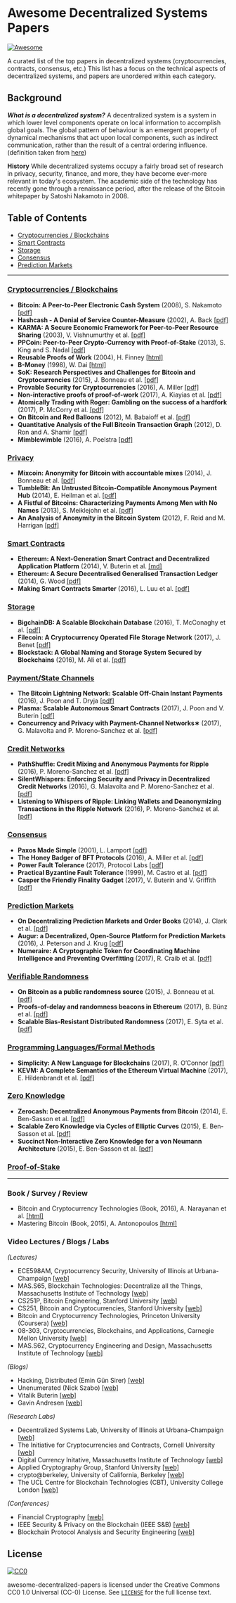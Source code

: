 # Awesome Decentralized Systems Papers

[![Awesome](https://cdn.rawgit.com/sindresorhus/awesome/d7305f38d29fed78fa85652e3a63e154dd8e8829/media/badge.svg)](https://github.com/sindresorhus/awesome)

A curated list of the top papers in decentralized systems (cryptocurrencies, contracts, consensus, etc.) This list has a focus on the technical aspects of decentralized systems, and papers are unordered within each category.

## Background

***What is a decentralized system?***
A decentralized system is a system in which lower level components operate on local information to accomplish global goals. The global pattern of behaviour is an emergent property of dynamical mechanisms that act upon local components, such as indirect communication, rather than the result of a central ordering influence. (definition taken from [here](https://en.wikipedia.org/wiki/Decentralised_system))

**History**
While decentralized systems occupy a fairly broad set of research in privacy, security, finance, and more, they have become ever-more relevant in today's ecosystem. The academic side of the technology has recently gone through a renaissance period, after the release of the Bitcoin whitepaper by Satoshi Nakamoto in 2008.

## Table of Contents

* [Cryptocurrencies / Blockchains](#cryptocurrencies-blockchains)
* [Smart Contracts](#smart-contracts)
* [Storage](#storage)
* [Consensus](#consensus)
* [Prediction Markets](#prediction-markets)

<!-- *(More than Top 100)*
* [New Papers](#new-papers) : Less than 6 months
* [Old Papers](#old-papers) : Before 2012
* [HW / SW / Dataset](#hw--sw--dataset) : Technical reports
* [Book / Survey / Review](#book--survey--review)
* [Video Lectures / Tutorials / Blogs](#video-lectures--tutorials--blogs)
* [Appendix: More than Top 100](#appendix-more-than-top-100) : More papers not in the list 
change order of sections - add ones for bitcoin-->

* * *

### [Cryptocurrencies / Blockchains](#cryptocurrencies-blockchains)
- **Bitcoin: A Peer-to-Peer Electronic Cash System** (2008), S. Nakamoto [[pdf]](https://bitcoin.org/bitcoin.pdf)
- **Hashcash - A Denial of Service Counter-Measure** (2002), A. Back [[pdf]](http://www.hashcash.org/hashcash.pdf)
- **KARMA: A Secure Economic Framework for Peer-to-Peer Resource Sharing** (2003), V. Vishnumurthy et al. [[pdf]]( http://cs.brown.edu/courses/csci2950-g/papers/karma.pdf)
- **PPCoin: Peer-to-Peer Crypto-Currency with Proof-of-Stake** (2013), S. King and S. Nadal [[pdf]](  https://peercoin.net/assets/paper/peercoin-paper.pdf)
- **Reusable Proofs of Work** (2004), H. Finney [[html]](http://nakamotoinstitute.org/finney/rpow/theory.html)
- **B-Money** (1998), W. Dai [[html]](http://www.weidai.com/bmoney.txt)
- **SoK: Research Perspectives and Challenges for Bitcoin and Cryptocurrencies** (2015), J. Bonneau et al. [[pdf]](http://www.jbonneau.com/doc/BMCNKF15-IEEESP-bitcoin.pdf)
- **Provable Security for Cryptocurrencies** (2016), A. Miller [[pdf]](https://drum.lib.umd.edu/bitstream/handle/1903/18622/Miller_umd_0117E_17522.pdf?sequence=1)
- **Non-interactive proofs of proof-of-work** (2017), A. Kiayias et al. [[pdf]](https://eprint.iacr.org/2017/963.pdf)
- **Atomically Trading with Roger: Gambling on the success of a hardfork** (2017), P. McCorry et al. [[pdf]](http://homepages.cs.ncl.ac.uk/patrick.mc-corry/atomically-trading-roger.pdf)
- **On Bitcoin and Red Balloons** (2012), M. Babaioff et al. [[pdf]](https://www.microsoft.com/en-us/research/wp-content/uploads/2012/06/bitcoin.pdf)
- **Quantitative Analysis of the Full Bitcoin Transaction Graph** (2012), D. Ron and A. Shamir [[pdf]](https://eprint.iacr.org/2012/584.pdf)
- **Mimblewimble** (2016), A. Poelstra [[pdf]](https://download.wpsoftware.net/bitcoin/wizardry/mimblewimble.pdf)

### [Privacy](#privacy)
- **Mixcoin: Anonymity for Bitcoin with accountable mixes** (2014), J. Bonneau et al. [[pdf]](https://github.com/ethereum/wiki/wiki/White-Paper)
- **TumbleBit: An Untrusted Bitcoin-Compatible Anonymous Payment Hub** (2014), E. Heilman et al. [[pdf]](https://eprint.iacr.org/2016/575.pdf)
- **A Fistful of Bitcoins: Characterizing Payments Among Men with No Names** (2013), S. Meiklejohn et al. [[pdf]](https://cseweb.ucsd.edu/~smeiklejohn/files/imc13.pdf)
- **An Analysis of Anonymity in the Bitcoin System** (2012), F. Reid and M. Harrigan [[pdf]](https://arxiv.org/pdf/1107.4524.pdf)

### [Smart Contracts](#smart-contracts)
- **Ethereum: A Next-Generation Smart Contract and Decentralized Application Platform** (2014), V. Buterin et al. [[md]](https://github.com/ethereum/wiki/wiki/White-Paper)
- **Ethereum: A Secure Decentralised Generalised Transaction Ledger** (2014), G. Wood [[pdf]](http://gavwood.com/paper.pdf)
- **Making Smart Contracts Smarter** (2016), L. Luu et al. [[pdf]](https://eprint.iacr.org/2016/633.pdf)

### [Storage](#storage)
- **BigchainDB: A Scalable Blockchain Database** (2016), T. McConaghy et al. [[pdf]](https://www.bigchaindb.com/whitepaper/bigchaindb-whitepaper.pdf)
- **Filecoin: A Cryptocurrency Operated File Storage Network** (2017), J. Benet [[pdf]](http://filecoin.io/filecoin.pdf)
- **Blockstack: A Global Naming and Storage System Secured by Blockchains** (2016), M. Ali et al. [[pdf]](http://www.cs.princeton.edu/~mfreed/docs/blockstack-atc16.pdf)

### [Payment/State Channels](#paychan)
- **The Bitcoin Lightning Network: Scalable Off-Chain Instant Payments** (2016), J. Poon and T. Dryja [[pdf]](https://lightning.network/lightning-network-paper.pdf)
- **Plasma: Scalable Autonomous Smart Contracts** (2017), J. Poon and V. Buterin [[pdf]](http://plasma.io/plasma.pdf)
- **Concurrency and Privacy with Payment-Channel Networks∗** (2017), G. Malavolta and P. Moreno-Sanchez et al. [[pdf]](https://www.cs.purdue.edu/homes/pmorenos/public/paychannels.pdf)

### [Credit Networks](#crednet)
- **PathShuffle: Credit Mixing and Anonymous Payments for Ripple** (2016), P. Moreno-Sanchez et al. [[pdf]](https://www.cs.purdue.edu/homes/pmorenos/public/pathshuffle.pdf)
- **SilentWhispers: Enforcing Security and Privacy in Decentralized Credit Networks** (2016), G. Malavolta and P. Moreno-Sanchez et al. [[pdf]](https://www.cs.purdue.edu/homes/pmorenos/public/pathshuffle.pdf)
- **Listening to Whispers of Ripple: Linking Wallets and Deanonymizing Transactions in the Ripple Network** (2016), P. Moreno-Sanchez et al. [[pdf]](http://crypsys.mmci.uni-saarland.de/projects/LinkingWallets/paper.pdf)

### [Consensus](#consensus)
- **Paxos Made Simple** (2001), L. Lamport [[pdf]](http://research.microsoft.com/en-us/um/people/lamport/pubs/paxos-simple.pdf)
- **The Honey Badger of BFT Protocols** (2016), A. Miller et al. [[pdf]](https://eprint.iacr.org/2016/199.pdf)
- **Power Fault Tolerance** (2017), Protocol Labs [[pdf]](http://filecoin.io/power-fault-tolerance.pdf)
- **Practical Byzantine Fault Tolerance** (1999), M. Castro et al. [[pdf]](http://pmg.csail.mit.edu/papers/osdi99.pdf)
- **Casper the Friendly Finality Gadget** (2017), V. Buterin and V. Griffith [[pdf]](https://arxiv.org/pdf/1710.09437.pdf)

### [Prediction Markets](#prediction-markets)
- **On Decentralizing Prediction Markets and Order Books** (2014), J. Clark et al. [[pdf]](http://www.econinfosec.org/archive/weis2014/papers/Clark-WEIS2014.pdf)
- **Augur: a Decentralized, Open-Source Platform for Prediction Markets** (2016), J. Peterson and J. Krug [[pdf]](http://bravenewcoin.com/assets/Whitepapers/Augur-A-Decentralized-Open-Source-Platform-for-Prediction-Markets.pdf)
- **Numeraire: A Cryptographic Token for Coordinating Machine Intelligence and Preventing Overfitting** (2017), R. Craib et al. [[pdf]](https://numer.ai/whitepaper.pdf)

### [Verifiable Randomness](#verifiable-randomness)
- **On Bitcoin as a public randomness source** (2015), J. Bonneau et al. [[pdf]](https://eprint.iacr.org/2015/1015.pdf)
- **Proofs-of-delay and randomness beacons in Ethereum** (2017), B. Bünz et al. [[pdf]](http://stevengoldfeder.com/papers/BGB17-IEEESB-proof_of_delay_ethereum.pdf)
- **Scalable Bias-Resistant Distributed Randomness** (2017), E. Syta et al. [[pdf]](http://ieeexplore.ieee.org/document/7958592/)

### [Programming Languages/Formal Methods](#pm-fm)
- **Simplicity: A New Language for Blockchains** (2017), R. O’Connor [[pdf]](https://blockstream.com/simplicity.pdf)
- **KEVM: A Complete Semantics of the Ethereum Virtual Machine** (2017), E. Hildenbrandt et al. [[pdf]](https://www.ideals.illinois.edu/bitstream/handle/2142/97207/hildenbrandt-saxena-zhu-rodrigues-guth-daian-rosu-2017-tr.pdf)

### [Zero Knowledge](#zkp)
- **Zerocash: Decentralized Anonymous Payments from Bitcoin** (2014), E. Ben-Sasson et al. [[pdf]](http://zerocash-project.org/media/pdf/zerocash-extended-20140518.pdf)
- **Scalable Zero Knowledge via Cycles of Elliptic Curves** (2015), E. Ben-Sasson et al. [[pdf]](https://eprint.iacr.org/2014/595.pdf)
- **Succinct Non-Interactive Zero Knowledge for a von Neumann Architecture** (2015), E. Ben-Sasson et al. [[pdf]](https://eprint.iacr.org/2013/879.pdf)

### [Proof-of-Stake](#pos)


* * *

### Book / Survey / Review
- Bitcoin and Cryptocurrency Technologies (Book, 2016), A. Narayanan et al. [[html]](http://bitcoinbook.cs.princeton.edu/)
- Mastering Bitcoin (Book, 2015), A. Antonopoulos [[html]](https://www.bitcoinbook.info/)

### Video Lectures / Blogs / Labs

*(Lectures)*
- ECE598AM, Cryptocurrency Security, University of Illinois at Urbana-Champaign [[web]](http://soc1024.ece.illinois.edu/teaching/ece598am/fall2016/)
- MAS.S65, Blockchain Technologies: Decentralize all the Things, Massachusetts Institute of Technology [[web]](http://blockchain.media.mit.edu/syllabus.html)
- CS251P, Bitcoin Engineering, Stanford University [[web]](http://bitcoin.stanford.edu/)
- CS251, Bitcoin and Cryptocurrencies, Stanford University [[web]](https://crypto.stanford.edu/cs251/)
- Bitcoin and Cryptocurrency Technologies, Princeton University (Coursera) [[web]](https://www.coursera.org/learn/cryptocurrency)
- 08-303, Cryptocurrencies, Blockchains, and Applications, Carnegie Mellon University [[web]](https://piazza.com/cmu/spring2017/08303)
- MAS.S62, Cryptocurrency Engineering and Design, Massachusetts Institute of Technology [[web]](https://github.com/mit-dci/mas.s62)

<!-- *(Tutorials)*
- NIPS 2016 Tutorials, Long Beach [[web]](https://nips.cc/Conferences/2016/Schedule?type=Tutorial)
- ICML 2016 Tutorials, New York City [[web]](http://techtalks.tv/icml/2016/tutorials/)
- ICLR 2016 Videos, San Juan [[web]](http://videolectures.net/iclr2016_san_juan/)
- Deep Learning Summer School 2016, Montreal [[web]](http://videolectures.net/deeplearning2016_montreal/)
- Bay Area Deep Learning School 2016, Stanford [[web]](https://www.bayareadlschool.org/) -->

*(Blogs)*
- Hacking, Distributed (Emin Gün Sirer) [[web]](http://hackingdistributed.com/)
- Unenumerated (Nick Szabo) [[web]](http://unenumerated.blogspot.com/)
- Vitalik Buterin [[web]](http://vitalik.ca/)
- Gavin Andresen [[web]](http://gavinandresen.ninja/)

*(Research Labs)*
- Decentralized Systems Lab, University of Illinois at Urbana-Champaign [[web]](http://decentralize.ece.illinois.edu/)
- The Initiative for Cryptocurrencies and Contracts, Cornell University [[web]](http://www.initc3.org/)
- Digital Currency Initative, Massachusetts Institute of Technology [[web]](http://dci.mit.edu/)
- Applied Cryptography Group, Stanford University [[web]](https://crypto.stanford.edu/)
- crypto@berkeley, University of California, Berkeley [[web]](https://crypto.eecs.berkeley.edu/)
- The UCL Centre for Blockchain Technologies (CBT), University College London [[web]](http://blockchain.cs.ucl.ac.uk/)

*(Conferences)*
- Financial Cryptography [[web]](https://fc18.ifca.ai/)
- IEEE Security & Privacy on the Blockchain (IEEE S&B) [[web]](http://ieee-sb2018.cs.ucl.ac.uk/#cfp)
- Blockchain Protocol Analysis and Security Engineering [[web]](https://cyber.stanford.edu/bpase18)

<!-- TODO: monetary policies, economics?, markets?, financial and economic implications research labs, and top researchers, disclaimer about focus on technology and not economics -->
## License
[![CC0](http://mirrors.creativecommons.org/presskit/buttons/88x31/svg/cc-zero.svg)](https://creativecommons.org/publicdomain/zero/1.0/)

awesome-decentralized-papers is licensed under the Creative Commons CC0 1.0 Universal (CC-0) License. See [`LICENSE`](LICENSE) for the full license text.
